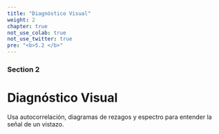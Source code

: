 ```yaml
---
title: "Diagnóstico Visual"
weight: 2
chapter: true
not_use_colab: true
not_use_twitter: true
pre: "<b>5.2 </b>"
---
```


### Section 2
# Diagnóstico Visual

Usa autocorrelación, diagramas de rezagos y espectro para entender la señal de un vistazo.
